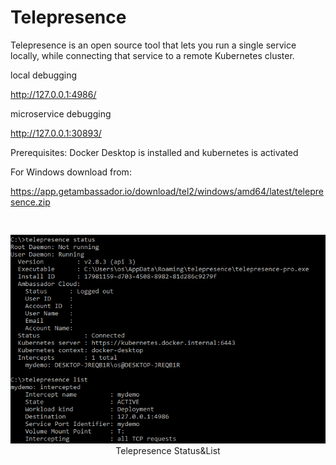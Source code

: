 # Telepresence
Telepresence is an open source tool that lets you run a single service locally, while connecting that service to a remote Kubernetes cluster.

local debugging

http://127.0.0.1:4986/       

microservice debugging

http://127.0.0.1:30893/      

Prerequisites:
Docker Desktop is installed and kubernetes is activated

For Windows download from:

https://app.getambassador.io/download/tel2/windows/amd64/latest/telepresence.zip



```


```



<p align="center">
  <img  src="https://github.com/okansungur/quicksample/blob/main/images/telepresence.png"><br/>
   Telepresence Status&List
</p>






